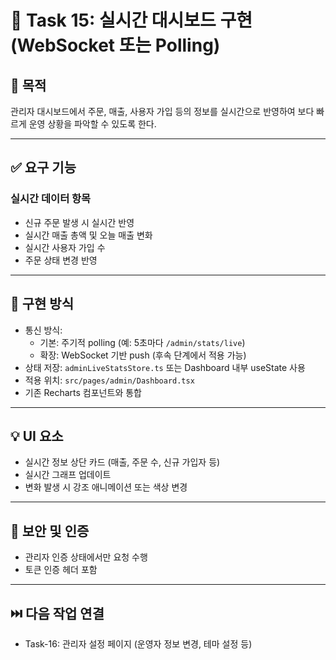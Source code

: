
# 🧾 Task 15: 실시간 대시보드 구현 (WebSocket 또는 Polling)

## 📌 목적
관리자 대시보드에서 주문, 매출, 사용자 가입 등의 정보를 실시간으로 반영하여 보다 빠르게 운영 상황을 파악할 수 있도록 한다.

---

## ✅ 요구 기능

### 실시간 데이터 항목
- 신규 주문 발생 시 실시간 반영
- 실시간 매출 총액 및 오늘 매출 변화
- 실시간 사용자 가입 수
- 주문 상태 변경 반영

---

## 🧱 구현 방식

- 통신 방식:
  - 기본: 주기적 polling (예: 5초마다 `/admin/stats/live`)
  - 확장: WebSocket 기반 push (후속 단계에서 적용 가능)
- 상태 저장: `adminLiveStatsStore.ts` 또는 Dashboard 내부 useState 사용
- 적용 위치: `src/pages/admin/Dashboard.tsx`
- 기존 Recharts 컴포넌트와 통합

---

## 💡 UI 요소

- 실시간 정보 상단 카드 (매출, 주문 수, 신규 가입자 등)
- 실시간 그래프 업데이트
- 변화 발생 시 강조 애니메이션 또는 색상 변경

---

## 🔐 보안 및 인증

- 관리자 인증 상태에서만 요청 수행
- 토큰 인증 헤더 포함

---

## ⏭️ 다음 작업 연결

- Task-16: 관리자 설정 페이지 (운영자 정보 변경, 테마 설정 등)
